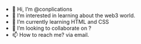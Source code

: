 - 👋 Hi, I’m @conplications
- 👀 I’m interested in learning about the web3 world.
- 🌱 I’m currently learning HTML and CSS
- 💞️ I’m looking to collaborate on ?
- 📫 How to reach me? via email.

<!---
conplications/conplications is a ✨ special ✨ repository because its `README.md` (this file) appears on your GitHub profile.
You can click the Preview link to take a look at your changes.
--->
